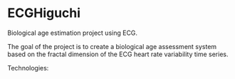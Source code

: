 # ECGHiguchi

Biological age estimation project using ECG.

The goal of the project is to create a biological age assessment system based on the fractal dimension of the ECG heart rate variability time series.

Technologies: 
